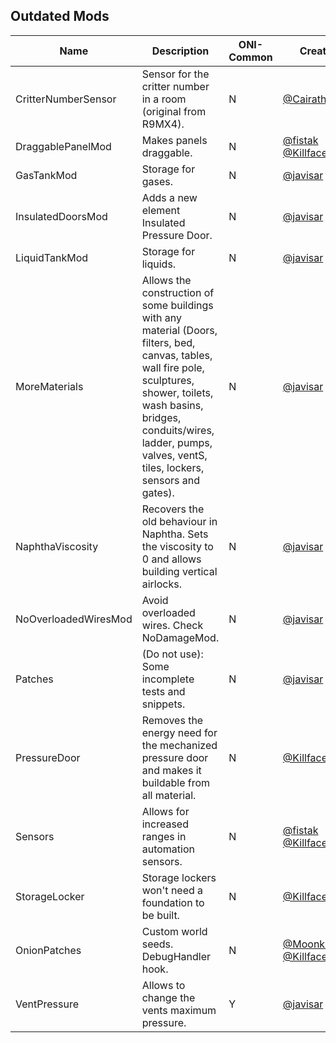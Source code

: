 
Outdated Mods
-------------
| Name  | Description | ONI-Common | Creator |
| ----- | ----------- | ---------- | ------- |
| CritterNumberSensor | Sensor for the critter number in a room (original from R9MX4). | N | [@Cairath](https://github.com/Cairath) |
| DraggablePanelMod | Makes panels draggable. | N | [@fistak](https://github.com/fistak) [@Killface1980](https://github.com/Killface1980) |
| GasTankMod | Storage for gases. | N | [@javisar](https://github.com/javisar) |
| InsulatedDoorsMod | Adds a new element Insulated Pressure Door. | N | [@javisar](https://github.com/javisar) |
| LiquidTankMod | Storage for liquids. | N | [@javisar](https://github.com/javisar) |
| MoreMaterials | Allows the construction of some buildings with any material (Doors, filters, bed, canvas, tables, wall fire pole, sculptures, shower, toilets, wash basins, bridges, conduits/wires, ladder, pumps, valves, ventS, tiles, lockers, sensors and gates). | N | [@javisar](https://github.com/javisar) |
| NaphthaViscosity | Recovers the old behaviour in Naphtha. Sets the viscosity to 0 and allows building vertical airlocks. | N | [@javisar](https://github.com/javisar) |
| NoOverloadedWiresMod | Avoid overloaded wires. Check NoDamageMod. | N | [@javisar](https://github.com/javisar) |
| Patches | (Do not use): Some incomplete tests and snippets. | N | [@javisar](https://github.com/javisar) |
| PressureDoor | Removes the energy need for the mechanized pressure door and makes it buildable from all material. | N | [@Killface1980](https://github.com/Killface1980) |
| Sensors | Allows for increased ranges in automation sensors. | N | [@fistak](https://github.com/fistak) [@Killface1980](https://github.com/Killface1980) |
| StorageLocker | Storage lockers won't need a foundation to be built. | N | [@Killface1980](https://github.com/Killface1980) |
| OnionPatches | Custom world seeds. DebugHandler hook. | N | [@Moonkis](https://github.com/Moonkis) [@Killface1980](https://github.com/Killface1980) |
| VentPressure | Allows to change the vents maximum pressure. | Y | [@javisar](https://github.com/javisar) |
